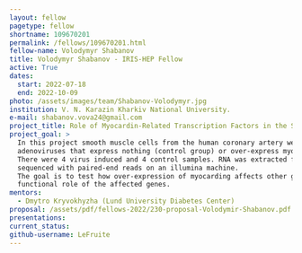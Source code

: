 ```yaml
---
layout: fellow
pagetype: fellow
shortname: 109670201
permalink: /fellows/109670201.html
fellow-name: Volodymyr Shabanov
title: Volodymyr Shabanov - IRIS-HEP Fellow
active: True
dates:
  start: 2022-07-18
  end: 2022-10-09
photo: /assets/images/team/Shabanov-Volodymyr.jpg
institution: V. N. Karazin Kharkiv National University.
e-mail: shabanov.vova24@gmail.com
project_title: Role of Myocardin-Related Transcription Factors in the Smooth Muscle Cell gene program
project_goal: >
  In this project smooth muscle cells from the human coronary artery were treated with
  adenoviruses that express nothing (control group) or over-express myocardin (experimental group).
  There were 4 virus induced and 4 control samples. RNA was extracted from these cells and
  sequenced with paired-end reads on an illumina machine.
  The goal is to test how over-expression of myocarding affects other genes and to analyse the
  functional role of the affected genes.
mentors:
  - Dmytro Kryvokhyzha (Lund University Diabetes Center)
proposal: /assets/pdf/fellows-2022/230-proposal-Volodymir-Shabanov.pdf
presentations:
current_status:
github-username: LeFruite
---
```


